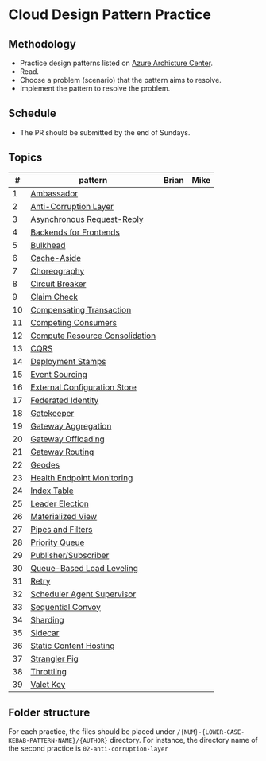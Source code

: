 # Cloud Design Pattern Practice

## Methodology

- Practice design patterns listed on [Azure Archicture Center](https://learn.microsoft.com/en-us/azure/architecture/patterns/).
- Read.
- Choose a problem (scenario) that the pattern aims to resolve.
- Implement the pattern to resolve the problem.

## Schedule

- The PR should be submitted by the end of Sundays.

## Topics

| #   | pattern                                                                                                                        | Brian | Mike |
| --- | ------------------------------------------------------------------------------------------------------------------------------ | ----- | ---- |
| 1   | [Ambassador](https://learn.microsoft.com/en-us/azure/architecture/patterns/ambassador)                                         |       |      |
| 2   | [Anti-Corruption Layer](https://learn.microsoft.com/en-us/azure/architecture/patterns/anti-corruption-layer)                   |       |      |
| 3   | [Asynchronous Request-Reply](https://learn.microsoft.com/en-us/azure/architecture/patterns/async-request-reply)                |       |      |
| 4   | [Backends for Frontends](https://learn.microsoft.com/en-us/azure/architecture/patterns/backends-for-frontends)                 |       |      |
| 5   | [Bulkhead](https://learn.microsoft.com/en-us/azure/architecture/patterns/bulkhead)                                             |       |      |
| 6   | [Cache-Aside](https://learn.microsoft.com/en-us/azure/architecture/patterns/cache-aside)                                       |       |      |
| 7   | [Choreography](https://learn.microsoft.com/en-us/azure/architecture/patterns/choreography)                                     |       |      |
| 8   | [Circuit Breaker](https://learn.microsoft.com/en-us/azure/architecture/patterns/circuit-breaker)                               |       |      |
| 9   | [Claim Check](https://learn.microsoft.com/en-us/azure/architecture/patterns/claim-check)                                       |       |      |
| 10  | [Compensating Transaction](https://learn.microsoft.com/en-us/azure/architecture/patterns/compensating-transaction)             |       |      |
| 11  | [Competing Consumers](https://learn.microsoft.com/en-us/azure/architecture/patterns/competing-consumers)                       |       |      |
| 12  | [Compute Resource Consolidation](https://learn.microsoft.com/en-us/azure/architecture/patterns/compute-resource-consolidation) |       |      |
| 13  | [CQRS](https://learn.microsoft.com/en-us/azure/architecture/patterns/cqrs)                                                     |       |      |
| 14  | [Deployment Stamps](https://learn.microsoft.com/en-us/azure/architecture/patterns/deployment-stamp)                            |       |      |
| 15  | [Event Sourcing](https://learn.microsoft.com/en-us/azure/architecture/patterns/event-sourcing)                                 |       |      |
| 16  | [External Configuration Store](https://learn.microsoft.com/en-us/azure/architecture/patterns/external-configuration-store)     |       |      |
| 17  | [Federated Identity](https://learn.microsoft.com/en-us/azure/architecture/patterns/federated-identity)                         |       |      |
| 18  | [Gatekeeper](https://learn.microsoft.com/en-us/azure/architecture/patterns/gatekeeper)                                         |       |      |
| 19  | [Gateway Aggregation](https://learn.microsoft.com/en-us/azure/architecture/patterns/gateway-aggregation)                       |       |      |
| 20  | [Gateway Offloading](https://learn.microsoft.com/en-us/azure/architecture/patterns/gateway-offloading)                         |       |      |
| 21  | [Gateway Routing](https://learn.microsoft.com/en-us/azure/architecture/patterns/gateway-routing)                               |       |      |
| 22  | [Geodes](https://learn.microsoft.com/en-us/azure/architecture/patterns/geodes)                                                 |       |      |
| 23  | [Health Endpoint Monitoring](https://learn.microsoft.com/en-us/azure/architecture/patterns/health-endpoint-monitoring)         |       |      |
| 24  | [Index Table](https://learn.microsoft.com/en-us/azure/architecture/patterns/index-table)                                       |       |      |
| 25  | [Leader Election](https://learn.microsoft.com/en-us/azure/architecture/patterns/leader-election)                               |       |      |
| 26  | [Materialized View](https://learn.microsoft.com/en-us/azure/architecture/patterns/materialized-view)                           |       |      |
| 27  | [Pipes and Filters](https://learn.microsoft.com/en-us/azure/architecture/patterns/pipes-and-filters)                           |       |      |
| 28  | [Priority Queue](https://learn.microsoft.com/en-us/azure/architecture/patterns/priority-queue)                                 |       |      |
| 29  | [Publisher/Subscriber](https://learn.microsoft.com/en-us/azure/architecture/patterns/publisher-subscriber)                     |       |      |
| 30  | [Queue-Based Load Leveling](https://learn.microsoft.com/en-us/azure/architecture/patterns/queue-based-load-leveling)           |       |      |
| 31  | [Retry](https://learn.microsoft.com/en-us/azure/architecture/patterns/retry)                                                   |       |      |
| 32  | [Scheduler Agent Supervisor](https://learn.microsoft.com/en-us/azure/architecture/patterns/scheduler-agent-supervisor)         |       |      |
| 33  | [Sequential Convoy](https://learn.microsoft.com/en-us/azure/architecture/patterns/sequential-convoy)                           |       |      |
| 34  | [Sharding](https://learn.microsoft.com/en-us/azure/architecture/patterns/sharding)                                             |       |      |
| 35  | [Sidecar](https://learn.microsoft.com/en-us/azure/architecture/patterns/sidecar)                                               |       |      |
| 36  | [Static Content Hosting](https://learn.microsoft.com/en-us/azure/architecture/patterns/static-content-hosting)                 |       |      |
| 37  | [Strangler Fig](https://learn.microsoft.com/en-us/azure/architecture/patterns/strangler-fig)                                   |       |      |
| 38  | [Throttling](https://learn.microsoft.com/en-us/azure/architecture/patterns/throttling)                                         |       |      |
| 39  | [Valet Key](https://learn.microsoft.com/en-us/azure/architecture/patterns/valet-key)                                           |       |      |

## Folder structure

For each practice, the files should be placed under `/{NUM}-{LOWER-CASE-KEBAB-PATTERN-NAME}/{AUTHOR}` directory. For instance, the directory name of the second practice is `02-anti-corruption-layer`
